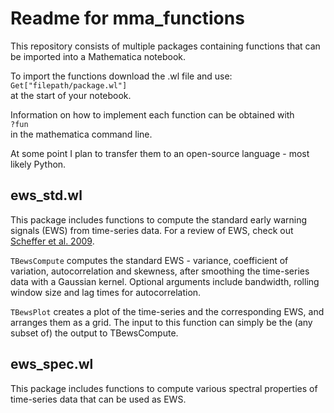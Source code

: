 # Readme for mma_functions

This repository consists of multiple packages containing functions that can be imported into a Mathematica notebook.

To import the functions download the .wl file and use:\
`Get["filepath/package.wl"]`\
at the start of your notebook.

Information on how to implement each function can be obtained with\
`?fun`\
in the mathematica command line.

At some point I plan to transfer them to an open-source language - most likely Python.

## ews_std.wl

This package includes functions to compute the standard early warning signals (EWS) from time-series data. For 
a review of EWS, check out [Scheffer et al. 2009](https://www.nature.com/articles/nature08227).


`TBewsCompute` computes the standard EWS - variance, coefficient of variation, 
autocorrelation and skewness, after smoothing the time-series data with a Gaussian kernel. 
Optional arguments include bandwidth, rolling window size and lag times for autocorrelation.

`TBewsPlot` creates a plot of the time-series and the corresponding EWS, and arranges them as a grid.
The input to this function can simply be the (any subset of) the output to TBewsCompute.



## ews_spec.wl

This package includes functions to compute various spectral properties of time-series data that can be used as EWS.











